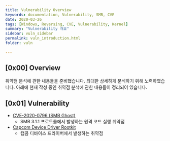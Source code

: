 ```yaml
---
title: Vulnerability Overview
keywords: documentation, Vulnerability, SMB, CVE 
date: 2020-03-26
tags: [Windows, Reversing, CVE, Vulnerability, Kernel]
summary: "Vulnerability 개요"
sidebar: vuln_sidebar
permalink: vuln_introduction.html
folder: vuln

---
```


## [0x00] Overview

취약점 분석에 관한 내용들을 준비했습니다. 최대한 상세하게 분석하기 위해 노력하였습니다. 아래에 현재 작성 중인 취약점 분석에 관한 내용들이 정리되어 있습니다.

## [0x01] Vulnerability

- <a href="https://shhoya.github.io/vuln_smb_introduction.html">CVE-2020-0796 (SMB Ghost)</a>
  - SMB 3.1.1 프로토콜에서 발생하는 원격 코드 실행 취약점
- <a href="https://shhoya.github.io/vuln_capcom_introduction.html">Capcom Device Driver Rootkit</a>
  - 캡콤 디바이스 드라이버에서 발생하는 취약점

